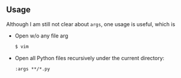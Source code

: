 ## Usage
Although I am still not clear about `args`, one usage is useful, which is
- Open w/o any file arg
  ```bash
  $ vim
  ```
- Open all Python files recursively under the current directory:
  ```vim
  :args **/*.py
  ```
